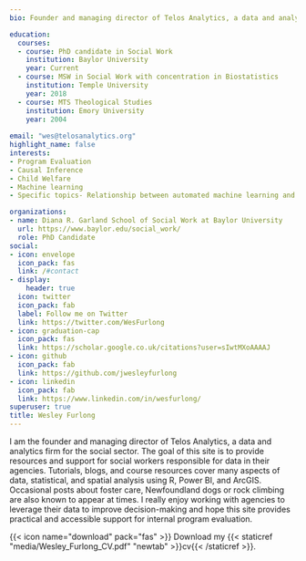 ```yaml
---
bio: Founder and managing director of Telos Analytics, a data and analytics firm for the social sector. 

education:
  courses:
  - course: PhD candidate in Social Work
    institution: Baylor University
    year: Current
  - course: MSW in Social Work with concentration in Biostatistics
    institution: Temple University
    year: 2018
  - course: MTS Theological Studies
    institution: Emory University 
    year: 2004
    
email: "wes@telosanalytics.org"
highlight_name: false
interests:
- Program Evaluation
- Causal Inference
- Child Welfare
- Machine learning 
- Specific topics- Relationship between automated machine learning and equity frameworks for program design and evaluation; conditional average treatment effects in non-profit program evaluation 

organizations:
- name: Diana R. Garland School of Social Work at Baylor University
  url: https://www.baylor.edu/social_work/
  role: PhD Candidate
social:
- icon: envelope
  icon_pack: fas
  link: /#contact
- display:
    header: true
  icon: twitter
  icon_pack: fab
  label: Follow me on Twitter
  link: https://twitter.com/WesFurlong
- icon: graduation-cap
  icon_pack: fas
  link: https://scholar.google.co.uk/citations?user=sIwtMXoAAAAJ
- icon: github
  icon_pack: fab
  link: https://github.com/jwesleyfurlong
- icon: linkedin
  icon_pack: fab
  link: https://www.linkedin.com/in/wesfurlong/
superuser: true
title: Wesley Furlong
---
```


I am the founder and managing director of Telos Analytics, a data and analytics firm for the social sector. The goal of this site is to provide resources and support for social workers responsible for data in their agencies. Tutorials, blogs, and course resources cover many aspects of data, statistical, and spatial analysis using R, Power BI, and ArcGIS. Occasional posts about foster care, Newfoundland dogs or rock climbing are also known to appear at times. I really enjoy working with agencies to leverage their data to improve decision-making and hope this site provides practical and accessible support for internal program evaluation.   



{{< icon name="download" pack="fas" >}} Download my {{< staticref "media/Wesley_Furlong_CV.pdf" "newtab" >}}cv{{< /staticref >}}.
